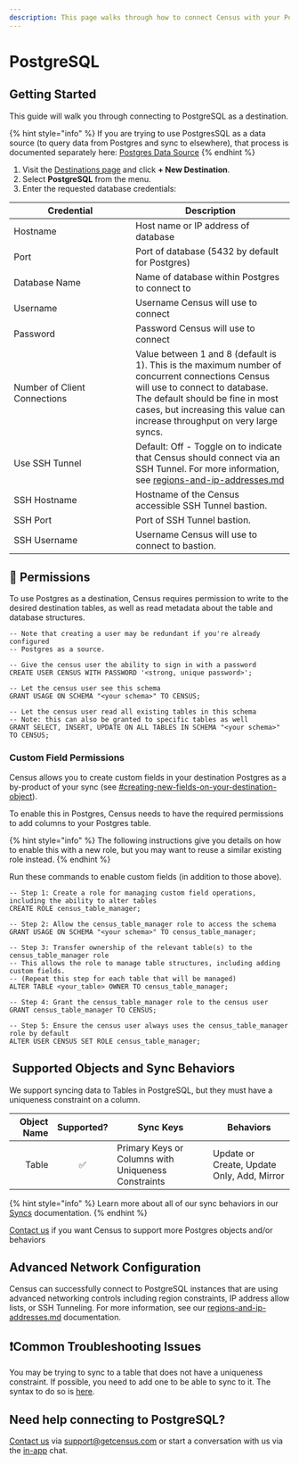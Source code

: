 ```yaml
---
description: This page walks through how to connect Census with your PostgreSQL database.
---
```


# PostgreSQL

## Getting Started

This guide will walk you through connecting to PostgreSQL as a destination.

{% hint style="info" %}
If you are trying to use PostgresSQL as a data source (to query data from Postgres and sync to elsewhere), that process is documented separately here: [Postgres Data Source](../sources/available-sources/postgres.md)
{% endhint %}

1. Visit the [Destinations page](https://app.getcensus.com/destinations) and click **+ New Destination**.
2. Select **PostgreSQL** from the menu.
3. Enter the requested database credentials:

<table><thead><tr><th width="203">Credential</th><th>Description</th></tr></thead><tbody><tr><td>Hostname</td><td>Host name or IP address of database</td></tr><tr><td>Port</td><td>Port of database (5432 by default for Postgres)</td></tr><tr><td>Database Name</td><td>Name of database within Postgres to connect to</td></tr><tr><td>Username</td><td>Username Census will use to connect</td></tr><tr><td>Password</td><td>Password Census will use to connect</td></tr><tr><td>Number of Client Connections</td><td>Value between 1 and 8 (default is 1). This is the maximum number of concurrent connections Census will use to connect to database. The default should be fine in most cases, but increasing this value can increase throughput on very large syncs.</td></tr><tr><td>Use SSH Tunnel</td><td>Default: Off - Toggle on to indicate that Census should connect via an SSH Tunnel. For more information, see <a data-mention href="../misc/security-and-privacy/regions-and-ip-addresses.md">regions-and-ip-addresses.md</a></td></tr><tr><td>SSH Hostname</td><td>Hostname of the Census accessible SSH Tunnel bastion.</td></tr><tr><td>SSH Port</td><td>Port of SSH Tunnel bastion.</td></tr><tr><td>SSH Username</td><td>Username Census will use to connect to bastion.</td></tr></tbody></table>

## 🔑 Permissions

To use Postgres as a destination, Census requires permission to write to the desired destination tables, as well as read metadata about the table and database structures.

```
-- Note that creating a user may be redundant if you're already configured
-- Postgres as a source.

-- Give the census user the ability to sign in with a password
CREATE USER CENSUS WITH PASSWORD '<strong, unique password>';

-- Let the census user see this schema
GRANT USAGE ON SCHEMA "<your schema>" TO CENSUS;

-- Let the census user read all existing tables in this schema
-- Note: this can also be granted to specific tables as well
GRANT SELECT, INSERT, UPDATE ON ALL TABLES IN SCHEMA "<your schema>" TO CENSUS;
```

### Custom Field Permissions

Census allows you to create custom fields in your destination Postgres as a by-product of your sync (see [#creating-new-fields-on-your-destination-object](../syncs/core-concept/#creating-new-fields-on-your-destination-object "mention")).&#x20;

To enable this in Postgres, Census needs to have the required permissions to add columns to your Postgres table.&#x20;

{% hint style="info" %}
The following instructions give you details on how to enable this with a new role, but you may want to reuse a similar existing role instead.
{% endhint %}

Run these commands to enable custom fields (in addition to those above).

```
-- Step 1: Create a role for managing custom field operations, including the ability to alter tables
CREATE ROLE census_table_manager;

-- Step 2: Allow the census_table_manager role to access the schema
GRANT USAGE ON SCHEMA "<your schema>" TO census_table_manager;

-- Step 3: Transfer ownership of the relevant table(s) to the census_table_manager role
-- This allows the role to manage table structures, including adding custom fields.
-- (Repeat this step for each table that will be managed)
ALTER TABLE <your_table> OWNER TO census_table_manager;

-- Step 4: Grant the census_table_manager role to the census user
GRANT census_table_manager TO CENSUS;

-- Step 5: Ensure the census user always uses the census_table_manager role by default
ALTER USER CENSUS SET ROLE census_table_manager;
```

## ️ Supported Objects and Sync Behaviors <a href="#supported-objects-and-sync-behaviors" id="supported-objects-and-sync-behaviors"></a>

We support syncing data to Tables in PostgreSQL, but they must have a uniqueness constraint on a column. ​

| **Object Name** | **Supported?** | **Sync Keys**                                       | **Behaviors**                              |
| --------------: | :------------: | --------------------------------------------------- | ------------------------------------------ |
|           Table |        ✅       | Primary Keys or Columns with Uniqueness Constraints | Update or Create, Update Only, Add, Mirror |

{% hint style="info" %}
Learn more about all of our sync behaviors in our [Syncs](../syncs/overview.md) documentation.
{% endhint %}

[Contact us](mailto:support@getcensus.com) if you want Census to support more Postgres objects and/or behaviors

## Advanced Network Configuration

Census can successfully connect to PostgreSQL instances that are using advanced networking controls including region constraints, IP address allow lists, or SSH Tunneling. For more information, see our [regions-and-ip-addresses.md](../misc/security-and-privacy/regions-and-ip-addresses.md "mention") documentation.

## ❗️Common Troubleshooting Issues

You may be trying to sync to a table that does not have a uniqueness constraint. If possible, you need to add one to be able to sync to it. The syntax to do so is [here](https://www.postgresql.org/docs/current/ddl-alter.html#DDL-ALTER-ADDING-A-CONSTRAINT).

## Need help connecting to PostgreSQL?

[Contact us](mailto:support@getcensus.com) via support@getcensus.com or start a conversation with us via the [in-app](https://app.getcensus.com) chat.
